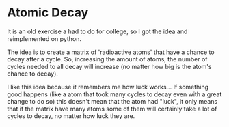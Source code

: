 # Atomic Decay

It is an old exercise a had to do for college, so I got the idea and reimplemented on python.

The idea is to create a matrix of 'radioactive atoms' that have a chance to decay after a cycle. So, increasing the amount of atoms, the number of cycles needed to all decay will increase (no matter how big is the atom's chance to decay).

I like this idea because it remembers me how luck works... If something good happens (like a atom that took many cycles to decay even with a great change to do so) this doesn't mean that the atom had "luck", it only means that if the matrix have many atoms some of them will certainly take a lot of cycles to decay, no matter how luck they are.